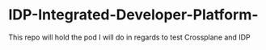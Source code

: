 # IDP-Integrated-Developer-Platform-
This repo will hold the pod I will do in regards to test Crossplane and IDP
